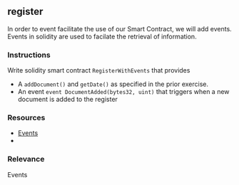 ## register

In order to event facilitate the use of our Smart Contract, we will add events. Events in solidity are used to facilate the retrieval of information.

### Instructions

Write solidity smart contract `RegisterWithEvents` that provides 
- A `addDocument()` and `getDate()` as specified in the prior exercise.
- An event `event DocumentAdded(bytes32, uint)` that triggers when a new document is added to the register



### Resources

- [Events](https://docs.soliditylang.org/en/v0.8.4/contracts.html#events)
- 
### Relevance

Events
